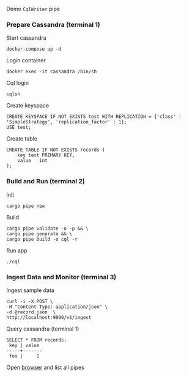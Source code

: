 Demo `CqlWriter` pipe
### Prepare Cassandra (terminal 1)
Start cassandra
```
docker-compose up -d
```
Login container
```
docker exec -it cassandra /bin/sh
```
Cql login
```
cqlsh
```
Create keyspace
```
CREATE KEYSPACE IF NOT EXISTS test WITH REPLICATION = {'class' : 'SimpleStrategy', 'replication_factor' : 1};
USE test;
```
Create table
```
CREATE TABLE IF NOT EXISTS records (
    key text PRIMARY KEY,
    value   int
);
```
### Build and Run (terminal 2)
Init
```
cargo pipe new
```
Build 
```
cargo pipe validate -o -p && \
cargo pipe generate && \
cargo pipe build -o cql -r
```
Run app
```
./cql
```
### Ingest Data and Monitor (terminal 3)
Ingest sample data
```
curl -i -X POST \
-H "Content-Type: application/json" \
-d @record.json  \
http://localhost:9000/v1/ingest
```
Query cassandra (terminal 1)
```
SELECT * FROM records;
 key | value
-----+-------
 foo |     1
```
Open [browser](http://localhost:8000/v1/pipe) and list all pipes